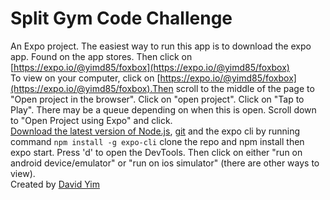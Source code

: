 # Split Gym Code Challenge

An Expo project. 
The easiest way to run this app is to download the expo app. Found on the app stores. 
Then click on [https://expo.io/@yimd85/foxbox](https://expo.io/@yimd85/foxbox)
<br>
To view on your computer, click on [https://expo.io/@yimd85/foxbox](https://expo.io/@yimd85/foxbox).Then scroll to the middle of the page to "Open project in the browser". Click on "open project". Click on "Tap to Play". There may be a queue depending on when this is open. Scroll down to "Open Project using Expo" and click. 
<br>
[Download the latest version of Node.js](https://nodejs.org/en/), [git](https://git-scm.com/) and the expo cli by running command  ```npm install -g expo-cli```
clone the repo and npm install then expo start. Press 'd' to open the DevTools. Then click on either "run on android device/emulator" or "run on ios simulator" (there are other ways to view).
<br>
Created by [David Yim](https://github.com/yimd85)